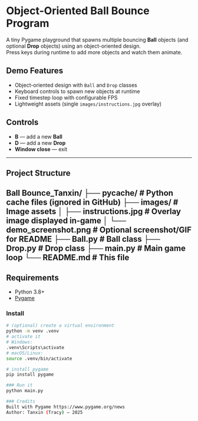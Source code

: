 # Object-Oriented Ball Bounce Program  
A tiny Pygame playground that spawns multiple bouncing **Ball** objects (and optional **Drop** objects) using an object-oriented design.  
Press keys during runtime to add more objects and watch them animate.
## Demo Features
- Object-oriented design with `Ball` and `Drop` classes
- Keyboard controls to spawn new objects at runtime
- Fixed timestep loop with configurable FPS
- Lightweight assets (single `images/instructions.jpg` overlay)

## Controls
- **B** — add a new **Ball**
- **D** — add a new **Drop**
- **Window close** — exit

---

## Project Structure
Ball Bounce_Tanxin/
├── __pycache__/               # Python cache files (ignored in GitHub)
├── images/                    # Image assets
│   ├── instructions.jpg       # Overlay image displayed in-game
│   └── demo_screenshot.png    # Optional screenshot/GIF for README
├── Ball.py                    # Ball class
├── Drop.py                    # Drop class
├── main.py                    # Main game loop
└── README.md                  # This file
---

## Requirements
- Python 3.8+
- [Pygame](https://www.pygame.org/news)

### Install
```bash
# (optional) create a virtual environment
python -m venv .venv
# activate it
# Windows:
.venv\Scripts\activate
# macOS/Linux:
source .venv/bin/activate

# install pygame
pip install pygame

### Run it
python main.py

### Credits
Built with Pygame https://www.pygame.org/news
Author: Tanxin (Tracy) — 2025
